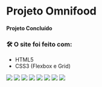 <h1>Projeto Omnifood</h1>

<h4> 
	Projeto Concluído
</h4>

### 🛠 O site foi feito com:

- HTML5
- CSS3 (Flexbox e Grid)

![](.//imagens/ImagensOmnifoodOld/Omnifood1.png)
![](.//imagens/ImagensOmnifoodOld/Omnifood2.png)
![](.//imagens/ImagensOmnifoodOld/Omnifood3.png)
![](.//imagens/ImagensOmnifoodOld/Omnifood4.png)
![](.//imagens/ImagensOmnifoodOld/Omnifood5.png)
![](.//imagens/ImagensOmnifoodOld/Omnifood6.png)
![](.//imagens/ImagensOmnifoodOld/Omnifood7.png)
![](.//imagens/ImagensOmnifoodOld/Omnifood8.png)
